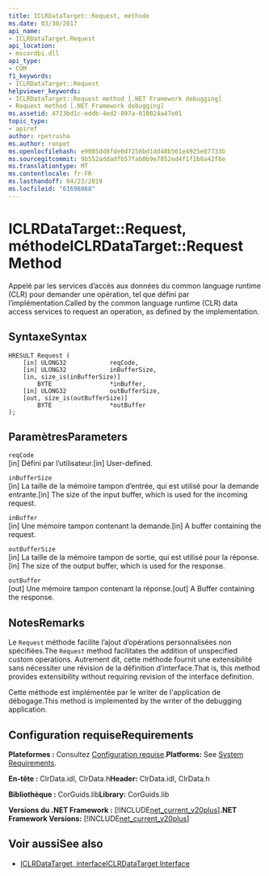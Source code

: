 ```yaml
---
title: ICLRDataTarget::Request, méthode
ms.date: 03/30/2017
api_name:
- ICLRDataTarget.Request
api_location:
- mscordbi.dll
api_type:
- COM
f1_keywords:
- ICLRDataTarget::Request
helpviewer_keywords:
- ICLRDataTarget::Request method [.NET Framework debugging]
- Request method [.NET Framework debugging]
ms.assetid: 4723bd1c-eddb-4ed2-897a-010024a47e01
topic_type:
- apiref
author: rpetrusha
ms.author: ronpet
ms.openlocfilehash: e9005dd8fde0d7258bd1dd48b561e4925e87733b
ms.sourcegitcommit: 9b552addadfb57fab0b9e7852ed4f1f1b8a42f8e
ms.translationtype: MT
ms.contentlocale: fr-FR
ms.lasthandoff: 04/23/2019
ms.locfileid: "61698068"
---
```

# <a name="iclrdatatargetrequest-method"></a><span data-ttu-id="b4d90-102">ICLRDataTarget::Request, méthode</span><span class="sxs-lookup"><span data-stu-id="b4d90-102">ICLRDataTarget::Request Method</span></span>
<span data-ttu-id="b4d90-103">Appelé par les services d’accès aux données du common language runtime (CLR) pour demander une opération, tel que défini par l’implémentation.</span><span class="sxs-lookup"><span data-stu-id="b4d90-103">Called by the common language runtime (CLR) data access services to request an operation, as defined by the implementation.</span></span>  
  
## <a name="syntax"></a><span data-ttu-id="b4d90-104">Syntaxe</span><span class="sxs-lookup"><span data-stu-id="b4d90-104">Syntax</span></span>  
  
```  
HRESULT Request (  
    [in] ULONG32            reqCode,  
    [in] ULONG32            inBufferSize,  
    [in, size_is(inBufferSize)]   
        BYTE                *inBuffer,  
    [in] ULONG32            outBufferSize,  
    [out, size_is(outBufferSize)]   
        BYTE                *outBuffer  
);  
```  
  
## <a name="parameters"></a><span data-ttu-id="b4d90-105">Paramètres</span><span class="sxs-lookup"><span data-stu-id="b4d90-105">Parameters</span></span>  
 `reqCode`  
 <span data-ttu-id="b4d90-106">[in] Défini par l’utilisateur.</span><span class="sxs-lookup"><span data-stu-id="b4d90-106">[in] User-defined.</span></span>  
  
 `inBufferSize`  
 <span data-ttu-id="b4d90-107">[in] La taille de la mémoire tampon d’entrée, qui est utilisé pour la demande entrante.</span><span class="sxs-lookup"><span data-stu-id="b4d90-107">[in] The size of the input buffer, which is used for the incoming request.</span></span>  
  
 `inBuffer`  
 <span data-ttu-id="b4d90-108">[in] Une mémoire tampon contenant la demande.</span><span class="sxs-lookup"><span data-stu-id="b4d90-108">[in] A buffer containing the request.</span></span>  
  
 `outBufferSize`  
 <span data-ttu-id="b4d90-109">[in] La taille de la mémoire tampon de sortie, qui est utilisé pour la réponse.</span><span class="sxs-lookup"><span data-stu-id="b4d90-109">[in] The size of the output buffer, which is used for the response.</span></span>  
  
 `outBuffer`  
 <span data-ttu-id="b4d90-110">[out] Une mémoire tampon contenant la réponse.</span><span class="sxs-lookup"><span data-stu-id="b4d90-110">[out] A Buffer containing the response.</span></span>  
  
## <a name="remarks"></a><span data-ttu-id="b4d90-111">Notes</span><span class="sxs-lookup"><span data-stu-id="b4d90-111">Remarks</span></span>  
 <span data-ttu-id="b4d90-112">Le `Request` méthode facilite l’ajout d’opérations personnalisées non spécifiées.</span><span class="sxs-lookup"><span data-stu-id="b4d90-112">The `Request` method facilitates the addition of unspecified custom operations.</span></span> <span data-ttu-id="b4d90-113">Autrement dit, cette méthode fournit une extensibilité sans nécessiter une révision de la définition d’interface.</span><span class="sxs-lookup"><span data-stu-id="b4d90-113">That is, this method provides extensibility without requiring revision of the interface definition.</span></span>  
  
 <span data-ttu-id="b4d90-114">Cette méthode est implémentée par le writer de l'application de débogage.</span><span class="sxs-lookup"><span data-stu-id="b4d90-114">This method is implemented by the writer of the debugging application.</span></span>  
  
## <a name="requirements"></a><span data-ttu-id="b4d90-115">Configuration requise</span><span class="sxs-lookup"><span data-stu-id="b4d90-115">Requirements</span></span>  
 <span data-ttu-id="b4d90-116">**Plateformes :** Consultez [Configuration requise](../../../../docs/framework/get-started/system-requirements.md).</span><span class="sxs-lookup"><span data-stu-id="b4d90-116">**Platforms:** See [System Requirements](../../../../docs/framework/get-started/system-requirements.md).</span></span>  
  
 <span data-ttu-id="b4d90-117">**En-tête :** ClrData.idl, ClrData.h</span><span class="sxs-lookup"><span data-stu-id="b4d90-117">**Header:** ClrData.idl, ClrData.h</span></span>  
  
 <span data-ttu-id="b4d90-118">**Bibliothèque :** CorGuids.lib</span><span class="sxs-lookup"><span data-stu-id="b4d90-118">**Library:** CorGuids.lib</span></span>  
  
 <span data-ttu-id="b4d90-119">**Versions du .NET Framework :** [!INCLUDE[net_current_v20plus](../../../../includes/net-current-v20plus-md.md)]</span><span class="sxs-lookup"><span data-stu-id="b4d90-119">**.NET Framework Versions:** [!INCLUDE[net_current_v20plus](../../../../includes/net-current-v20plus-md.md)]</span></span>  
  
## <a name="see-also"></a><span data-ttu-id="b4d90-120">Voir aussi</span><span class="sxs-lookup"><span data-stu-id="b4d90-120">See also</span></span>

- [<span data-ttu-id="b4d90-121">ICLRDataTarget, interface</span><span class="sxs-lookup"><span data-stu-id="b4d90-121">ICLRDataTarget Interface</span></span>](../../../../docs/framework/unmanaged-api/debugging/iclrdatatarget-interface.md)
